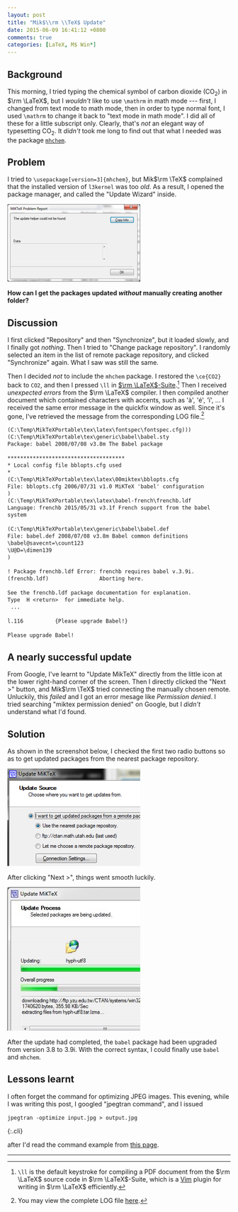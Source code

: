 ```yaml
---
layout: post
title: "Mik$\\rm \\TeX$ Update"
date: 2015-06-09 16:41:12 +0800
comments: true
categories: [LaTeX, M$ Win*]
---
```


Background
---

This morning, I tried typing the chemical symbol of carbon dioxide
(CO<sub>2</sub>) in $\rm \LaTeX$, but I *wouldn't* like to use
`\mathrm` in math mode --- first, I changed from text mode to math
mode, then in order to type normal font, I used `\mathrm` to change it
back to "text mode in math mode".  I did all of these for a little
subscript only.  Clearly, that's *not* an elegant way of typesetting
CO<sub>2</sub>.  It *didn't* took me long to find out that what I
needed was the package [`mhchem`][mhchem].

Problem
---

I tried to `\usepackage[version=3]{mhchem}`, but Mik$\rm \TeX$
complained that the installed version of `l3kernel` was too *old*.  As
a result, I opened the package manager, and called the "Update Wizard"
inside.

<picture class="fancybox" title="No update helper found">
  <source srcset="/images/posts/MikTeXUpdate/no-helper460.png"
    media="(min-width: 460px)"></source>
  <img alt="update helper disappered?"
    src="/images/posts/MikTeXUpdate/no-helper300.png" />
</picture>

**How can I get the packages updated *without* manually creating
another folder?**

<!-- more -->

Discussion
---

I first clicked "Repository" and then "Synchronize", but it loaded
slowly, and I finally got *nothing*.  Then I tried to "Change package
repository".  I randomly selected an item in the list of remote
package repository, and clicked "Synchronize" again.  What I saw was
still the same.

Then I decided *not* to include the `mhchem` package.  I restored the
`\ce{CO2}` back to `CO2`, and then I pressed `\ll` in
[$\rm \LaTeX$-Suite][latex-suite].[^ll]  Then I received *unexpected
errors* from the $\rm \LaTeX$ compiler.  I then compiled another
document which contained characters with accents, such as 'à', 'é',
'ï', ...  I received the same error message in the quickfix window as
well.  Since it's gone, I've retrieved the message from the
corresponding LOG file.[^log]

<pre class="cli"><code>(C:\Temp\MikTeXPortable\tex\latex\fontspec\fontspec.cfg)))
(C:\Temp\MikTeXPortable\tex\generic\babel\babel.sty
Package: babel 2008/07/08 v3.8m The Babel package

*************************************
* Local config file bblopts.cfg used
*
(C:\Temp\MikTeXPortable\tex\latex\00miktex\bblopts.cfg
File: bblopts.cfg 2006/07/31 v1.0 MiKTeX 'babel' configuration
)
(C:\Temp\MikTeXPortable\tex\latex\babel-french\frenchb.ldf
Language: frenchb 2015/05/31 v3.1f French support from the babel system

(C:\Temp\MikTeXPortable\tex\generic\babel\babel.def
File: babel.def 2008/07/08 v3.8m Babel common definitions
\babel@savecnt=\count123
\U@D=\dimen139
)

<span class="err">! Package frenchb.ldf Error: frenchb requires babel v.3.9i.
(frenchb.ldf)                Aborting here.</span>

See the frenchb.ldf package documentation for explanation.
Type  H &lt;return&gt;  for immediate help.
 ...

l.116          {Please upgrade Babel!}

<span class="HLCode">Please upgrade Babel!</span>
</code></pre>

A nearly successful update
---

From Google, I've learnt to "Update MikTeX" directly from the little
icon at the lower right-hand corner of the screen.  Then I directly
clicked the "Next >" button, and Mik$\rm \TeX$ tried connecting the
manually chosen remote.  Unluckily, this *failed* and I got an error
mesage like *Permission denied*.  I tried searching "miktex permission
denied" on Google, but I *didn't* understand what I'd found.

Solution
---

As shown in the screenshot below, I checked the first two radio
buttons so as to get updated packages from the nearest package
repository.

<picture class="fancybox" title="Update MikTeX packages">
  <source srcset="/images/posts/MikTeXUpdate/update513.png"
    media="(min-width: 513px)"></source>
  <img alt="update miktex packages"
    src="/images/posts/MikTeXUpdate/update300.png" />
</picture>

After clicking "Next >", things went smooth luckily.

<picture class="fancybox" title="Downloading updates from remotes">
  <source srcset="/images/posts/MikTeXUpdate/download513.jpg"
    media="(min-width: 513px)"></source>
  <img alt="miktex package updates downloading"
    src="/images/posts/MikTeXUpdate/download300.jpg" />
</picture>

After the update had completed, the `babel` package had been upgraded
from version 3.8 to 3.9i.  With the correct syntax, I could finally
use `babel` and `mhchem`.

Lessons learnt
---

I often forget the command for optimizing JPEG images.  This evening,
while I was writing this post, I googled "jpegtran command", and I
issued

    jpegtran -optimize input.jpg > output.jpg
{:.cli}

after I'd read the command example from [this page][jpegtran_cmd].

---
[^ll]:
    `\ll` is the default keystroke for compiling a PDF document from
    the $\rm \LaTeX$ source code in $\rm \LaTeX$-Suite, which is a
    [Vim] plugin for writing in $\rm \LaTeX$ efficiently.

[^log]:
    You may view the complete LOG file [here][log].

[mhchem]: https://www.ctan.org/pkg/mhchem
[latex-suite]: http://vim-latex.sourceforge.net/
[Vim]: http://www.vim.org
[log]: /downloads/1eDoc.log
[jpegtran_cmd]: http://junalontherun.com/2009/07/15/optimize-all-jpeg-images-with-jpegtran-utility/
